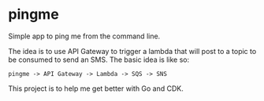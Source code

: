 # pingme 

Simple app to ping me from the command line.

The idea is to use API Gateway to trigger a lambda that will post to a topic to be consumed to send an SMS. The basic idea is like so:

```
pingme -> API Gateway -> Lambda -> SQS -> SNS
```

This project is to help me get better with Go and CDK.

